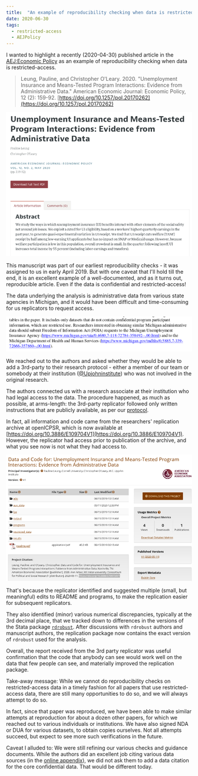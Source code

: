 ```yaml
---
title:  "An example of reproducibility checking when data is restricted-access"
date: 2020-06-30
tags:
  - restricted-access
  - AEJPolicy
---
```


I wanted to highlight a recently (2020-04-30) published article in the [AEJ:Economic Policy](https://www.aeaweb.org/journals/pol) as an example of reproducibility checking when data is restricted-access.

<!-- more -->

> Leung, Pauline, and Christopher O'Leary. 2020. "Unemployment Insurance and Means-Tested Program Interactions: Evidence from Administrative Data." American Economic Journal: Economic Policy, 12 (2): 159-92. [https://doi.org/10.1257/pol.20170262](https://doi.org/10.1257/pol.20170262)

![AEJ:Policy 20170262](/images/aejpolicy-2020-05-leung.png)

This manuscript was part of our earliest reproducibility checks - it was assigned to us in early April 2019. But with one caveat that I'll hold till the end, it is an excellent example of a well-documented, and as it turns out, reproducible article. Even if the data is confidential and restricted-access!

The data underlying the analysis is administrative data from various state agencies in Michigan, and it would have been difficult and time-consuming for us replicators to request access.

![AEJ:Policy 20170262 README](/images/aejpolicy-2020-05-leung-readme.png)

We reached out to the authors and asked whether they would be able to add a 3rd-party to their research protocol - either a member of our team or somebody at their institution ([@Upjohninstitute](https://www.upjohn.org)) who was not involved in the original research.

The authors connected us with a research associate at their institution who had legal access to the data. The procedure happened, as much as possible, at arms-length: the 3rd-party replicator followed only written instructions that are publicly available, as per our [protocol](https://aeadataeditor.github.io/aea-de-guidance/protocol-3rd-party-replication.html).

In fact, all information and code came from the researchers' replication archive at openICPSR, which is now available at [https://doi.org/10.3886/E109704V1](https://doi.org/10.3886/E109704V1). However, the replicator had access prior to publication of the archive, and what you see now is not what they had access to. 

![AEJ:Policy 20170262 openICPSR](/images/aejpolicy-2020-05-leung-openicpsr.png)

That's because the replicator identified and suggested multiple (small, but meaningful) edits to README and programs, to make the replication easier for subsequent replicators. 

They also identified (minor) various numerical discrepancies, typically at the 3rd decimal place, that we tracked down to  differences in the versions of the Stata package [`rdrobust`](https://sites.google.com/site/rdpackages/rdrobust). After discussions with `rdrobust` authors and manuscript authors, the replication package now contains the exact version of `rdrobust` used for the analysis. 

Overall, the report received from the 3rd party replicator was useful confirmation that the code that anybody can see would work well on the data that few people can see, and materially improved the replication package. 

Take-away message: While we cannot do reproducibility checks on restricted-access data in a timely fashion for all papers that use restricted-access data, there are still many opportunities to do so, and we will always attempt to do so.

In fact, since that paper was reproduced, we have been able to make similar attempts at reproduction for about a dozen other papers, for which we reached out to various individuals or institutions. We have also signed NDA or DUA for various datasets, to obtain copies ourselves. Not all attempts succeed, but expect to see more such verifications in the future.

Caveat I alluded to: We were still refining our various checks and guidance documents. While the authors did an excellent job citing various data sources (in the [online appendix](https://www.aeaweb.org/doi/10.1257/pol.20170262.appx)), we did not ask them to add a data citation for the core confidential data. That would be different today.
